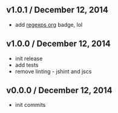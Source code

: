 ## v1.0.1 / December 12, 2014
- add [regexps org][regexps-url] badge, lol

## v1.0.0 / December 12, 2014
- init release
- add tests
- remove linting - jshint and jscs

## v0.0.0 / December 12, 2014
- init commits

[regexps-url]: https://github.com/regexps